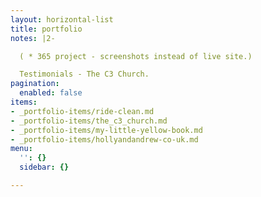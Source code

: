 ```yaml
---
layout: horizontal-list
title: portfolio
notes: |2-

  ( * 365 project - screenshots instead of live site.)

  Testimonials - The C3 Church.
pagination:
  enabled: false
items:
- _portfolio-items/ride-clean.md
- _portfolio-items/the_c3_church.md
- _portfolio-items/my-little-yellow-book.md
- _portfolio-items/hollyandandrew-co-uk.md
menu:
  '': {}
  sidebar: {}

---
```

